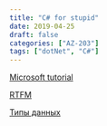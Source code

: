 ```yaml
---
title: "C# for stupid"
date: 2019-04-25
draft: false
categories: ["AZ-203"]
tags: ["dotNet", "C#"]
---
```


 [Microsoft tutorial](https://docs.microsoft.com/en-us/dotnet/csharp/tutorials/intro-to-csharp/introduction-to-classes)

 [RTFM](https://metanit.com/sharp/tutorial/1.1.php)

 [Типы данных](https://metanit.com/sharp/tutorial/2.1.php)